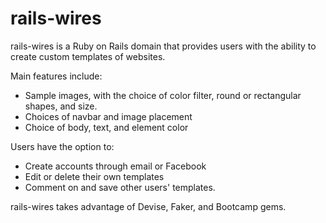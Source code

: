 # rails-wires

rails-wires is a Ruby on Rails domain that provides users with the ability to create custom templates of websites.

Main features include: 
* Sample images, with the choice of color filter, round or rectangular shapes, and size.
* Choices of navbar and image placement
* Choice of body, text, and element color

Users have the option to:
* Create accounts through email or Facebook
* Edit or delete their own templates
* Comment on and save other users' templates.

rails-wires takes advantage of Devise, Faker, and Bootcamp gems. 
